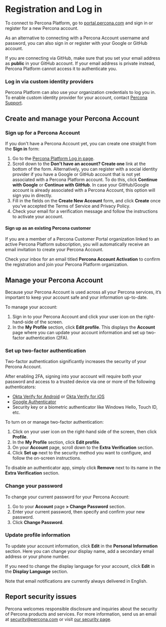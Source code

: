 # Registration and Log in
To connect to Percona Platform, go to [portal.percona.com](https://portal.percona.com/login) and sign in or register for a new Percona account.

As an alternative to connecting with a Percona Account username and password, you can also sign in or register with your Google or GitHub account.

If you are connecting via GitHub, make sure that you set your email address as **public** in your GitHub account. If your email address is private instead, Percona Platform cannot access it to authenticate you.

### Log in via custom identity providers
Percona Platform can also use your organization credentials to log you in. To enable custom identity provider for your account, contact [Percona Support](https://www.percona.com/about-percona/contact).

## Create and manage your Percona Account
### Sign up for a Percona Account
If you don't have a Percona Account yet, you can create one straight from the **Sign in** form:

1. Go to the [Percona Platform Log in page](https://portal.percona.com/).
2. Scroll down to the **Don't have an account? Create one** link at the bottom of the form. Alternatively, you can register with a social identity provider if you have a Google or GitHub account that is not yet associated with a Percona Platform account. To do this, click **Continue with Google** or **Continue with GitHub**. In case your GitHub/Google account is already associated with a Percona Account, this option will sign you in directly.
3. Fill in the fields on the **Create New Account** form, and click  **Create** once you’ve accepted the Terms of Service and Privacy Policy.
4. Check your email for a verification message and follow the instructions to activate your account.

#### Sign up as an existing Percona customer
If you are a member of a Percona Customer Portal organization linked to an active Percona Platform subscription, you will automatically receive an email invitation to create your Percona Account.

Check your inbox for an email titled **Percona Account Activation** to confirm the registration and join your Percona Platform organization.

## Manage your Percona Account 
Because your Percona Account is used across all your Percona services, it’s important to keep your account safe and your information up-to-date. 

To manage your account:

1. Sign in to your Percona Account and click your user icon on the right-hand-side of the screen.
2. In the **My Profile** section, click **Edit profile**.
This displays the **Account** page where you can update your account information and set up two-factor authentication (2FA). 

### Set up two-factor authentication
Two-factor authentication significantly increases the security of your Percona Account.

After enabling 2FA, signing into your account will require both your password and access to a trusted device via one or more of the following authenticators:

* [Okta Verify for Android](https://play.google.com/store/apps/details?id=com.okta.android.auth) or [Okta Verify for iOS](https://play.google.com/store/apps/details?id=com.okta.android.auth) 
* [Google Authenticator](https://play.google.com/store/apps/details?id=com.google.android.apps.authenticator2)
* Security key or a biometric authenticator like Windows Hello, Touch ID, etc.

To turn on or manage two-factor authentication:

1. Click on your user icon on the right-hand side of the screen, then click **Profile**.
2. In the **My Profile** section, click **Edit profile**.
3. On your **Account** page, scroll down to the **Extra Verification** section. 
4. Click **Set up** next to the security method you want to configure, and follow the on-screen instructions.

To disable an authenticator app, simply click **Remove** next to its name in the **Extra Verification** section.

### Change your password

To change your current password for your Percona Account:

1. Go to your **Account** page **> Change Password** section.
2. Enter your current password, then specify and confirm your new password.
3. Click **Change Password**.

### Update profile information

To update your account information, click **Edit** in the **Personal Information** section. Here you can change your display name, add a secondary email address or your phone number. 

If you need to change the display language for your account, click **Edit** in the **Display Language** section. 

Note that email notifications are currently always delivered in English. 

## Report security issues
Percona welcomes responsible disclosure and inquiries about the security of Percona products and services. For more information, send us an email at <security@percona.com> or visit [our security page](https://www.percona.com/security).
